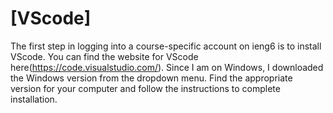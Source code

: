 # [VScode]
The first step in logging into a course-specific account on ieng6 is to install VScode.
You can find the website for VScode here(https://code.visualstudio.com/). Since I am on Windows, I downloaded the Windows version from the dropdown menu. Find the appropriate version for your computer and follow the instructions to complete installation. 